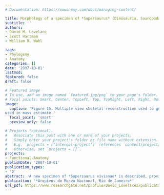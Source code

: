 ```yaml
---
# Documentation: https://wowchemy.com/docs/managing-content/

title: Morphology of a specimen of *Supersaurus* (Dinosauria, Sauropoda) from the Morrison Formation of Wyoming, and a re-evaluation of diplodocid phylogeny
subtitle: ''
authors:
- David M. Lovelace
- Scott Hartman
- William R. Wahl

tags:
- Phylogeny
- Anatomy
categories: []
date: '2007-10-01'
lastmod: 
featured: false
draft: false

# Featured image
# To use, add an image named `featured.jpg/png` to your page's folder.
# Focal points: Smart, Center, TopLeft, Top, TopRight, Left, Right, BottomLeft, Bottom, BottomRight.
image:
  caption: 'Figure 15. Multiple view skeletal reconstruction used to guide the construction of a physical model for volumetric measurements
used in mass estimate.'
  focal_point: 'smart'
  preview_only: false

# Projects (optional).
#   Associate this post with one or more of your projects.
#   Simply enter your project's folder or file name without extension.
#   E.g. `projects = ["internal-project"]` references `content/project/deep-learning/index.md`.
#   Otherwise, set `projects = []`.
projects:
- Functional-Anatomy
publishDate: '2007-10-01'
publication_types:
- '2'
abstract: 'A new specimen of *Supersaurus vivianae* is described, providing additional information about the osteology of *Supersaurus*. The single *Supersaurus* individual that the WDC quarry produced allows a reexamination of elements referred to *Supersaurus* from the Dry Mesa quarry. The osteology supports maintaining the generic distinction of *Supersaurus*. Phylogenetic evaluation finds a monophyletic Apatosaurinae containing [*Apatosaurus* + *Supersaurus*] + *Suuwassea*, and a monophyletic Diplodocinae containing [*Diplodocus* + *Seismosaurus*] + *Barosaurus*, although the generic distinction of *Seismosaurus* is not supported in the current analysis.'
publication: '*Arquivos do Museu Nacional, Rio de Janeiro*'
url_pdf: https://www.researchgate.net/profile/David_Lovelace2/publication/237468705_Morphology_of_a_specimen_of_Supersaurus_Dinosauria_Sauropoda_from_the_Morrison_Formation_of_Wyoming_and_a_re-evaluation_of_diplodocid_phylogeny/links/00b7d5282430699e62000000/Morphology-of-a-specimen-of-Supersaurus-Dinosauria-Sauropoda-from-the-Morrison-Formation-of-Wyoming-and-a-re-evaluation-of-diplodocid-phylogeny.pdf
---
```

